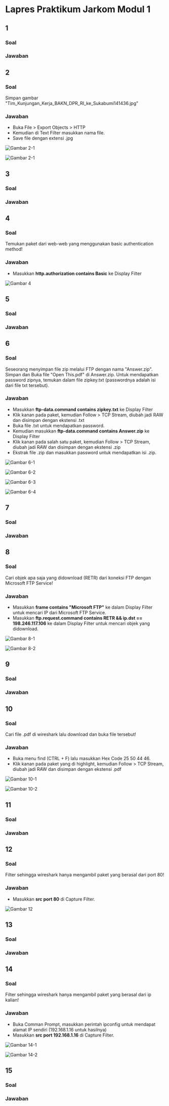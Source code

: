 # Lapres Praktikum Jarkom Modul 1

## 1

### Soal

### Jawaban

## 2

### Soal
Simpan gambar "Tim_Kunjungan_Kerja_BAKN_DPR_RI_ke_Sukabumi141436.jpg"

### Jawaban
- Buka File > Export Objects > HTTP
- Kemudian di Text Filter masukkan nama file.
- Save file dengan extensi .jpg

![Gambar 2-1](2-1.png)

![Gambar 2-1](2-2.png)

## 3

### Soal

### Jawaban

## 4

### Soal
Temukan paket dari web-web yang menggunakan basic authentication method!

### Jawaban
- Masukkan **http.authorization contains Basic** ke Display Filter

![Gambar 4](4.png)

## 5

### Soal

### Jawaban

## 6

### Soal
Seseorang menyimpan file zip melalui FTP dengan nama "Answer.zip". Simpan dan Buka file "Open This.pdf" di Answer.zip. Untuk mendapatkan password zipnya, temukan dalam file zipkey.txt (passwordnya adalah isi dari file txt tersebut).

### Jawaban
- Masukkan **ftp-data.command contains zipkey.txt** ke Display Filter
- Klik kanan pada paket, kemudian Follow > TCP Stream, diubah jadi RAW dan disimpan dengan ekstensi .txt
- Buka file .txt untuk mendapatkan password.
- Kemudian masukkan **ftp-data.command contains Answer.zip** ke Display Filter
- Klik kanan pada salah satu paket, kemudian Follow > TCP Stream, diubah jadi RAW dan disimpan dengan ekstensi .zip
- Ekstrak file .zip dan masukkan password untuk mendapatkan isi .zip.

![Gambar 6-1](6-1.png)

![Gambar 6-2](6-2.png)

![Gambar 6-3](6-3.png)

![Gambar 6-4](6-4.png)

## 7

### Soal

### Jawaban

## 8

### Soal
Cari objek apa saja yang didownload (RETR) dari koneksi FTP dengan Microsoft FTP Service!

### Jawaban
- Masukkan **frame contains "Microsoft FTP"** ke dalam Display Filter untuk mencari IP dari Microsoft FTP Service.
- Masukkan **ftp.request.command contains RETR && ip.dst == 198.246.117.106** ke dalam Display Filter untuk mencari objek yang didownload.

![Gambar 8-1](8-1.png)

![Gambar 8-2](8-2.png)

## 9

### Soal

### Jawaban

## 10

### Soal
Cari file .pdf di wireshark lalu download dan buka file tersebut!

### Jawaban
- Buka menu find (CTRL + F) lalu masukkan Hex Code 25 50 44 46.
- Klik kanan pada paket yang di highlight, kemudian Follow > TCP Stream, diubah jadi RAW dan disimpan dengan ekstensi .pdf

![Gambar 10-1](10-1.png)

![Gambar 10-2](10-2.png)

## 11

### Soal

### Jawaban

## 12

### Soal
Filter sehingga wireshark hanya mengambil paket yang berasal dari port 80!

### Jawaban
- Masukkan **src port 80** di Capture Filter.

![Gambar 12](12.png)

## 13

### Soal

### Jawaban

## 14

### Soal
Filter sehingga wireshark hanya mengambil paket yang berasal dari ip kalian!

### Jawaban
- Buka Comman Prompt, masukkan perintah ipconfig untuk mendapat alamat IP sendiri (192.168.1.16 untuk hasilnya)
- Masukkan **src port 192.168.1.16** di Capture Filter.

![Gambar 14-1](14-1.png)

![Gambar 14-2](14-2.png)

## 15

### Soal

### Jawaban
